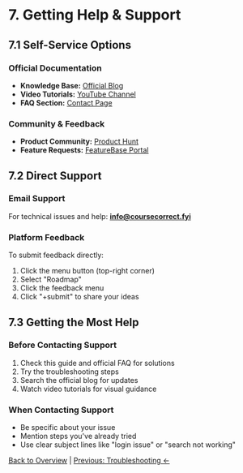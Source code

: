 # 7. Getting Help & Support

## 7.1 Self-Service Options
### Official Documentation
- **Knowledge Base:** [Official Blog](https://coursecorrect.fyi/blog/)
- **Video Tutorials:** [YouTube Channel](https://youtu.be/dlZXg3KftiM)
- **FAQ Section:** [Contact Page](https://coursecorrect.fyi/contact-us)

### Community & Feedback
- **Product Community:** [Product Hunt](https://www.producthunt.com/p/coursecorrect)
- **Feature Requests:** [FeatureBase Portal](https://coursecorrect.featurebase.app/)

## 7.2 Direct Support
### Email Support
For technical issues and help: **info@coursecorrect.fyi**

### Platform Feedback
To submit feedback directly:
1. Click the menu button (top-right corner)
2. Select "Roadmap"
3. Click the feedback menu
4. Click "+submit" to share your ideas

## 7.3 Getting the Most Help
### Before Contacting Support
1. Check this guide and official FAQ for solutions
2. Try the troubleshooting steps
3. Search the official blog for updates
4. Watch video tutorials for visual guidance

### When Contacting Support
- Be specific about your issue
- Mention steps you've already tried
- Use clear subject lines like "login issue" or "search not working"

[Back to Overview](README.md) | [Previous: Troubleshooting ←](06-troubleshooting.md)
